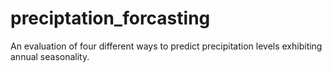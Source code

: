 # preciptation_forcasting
An evaluation of four different ways to predict precipitation levels exhibiting annual seasonality. 

